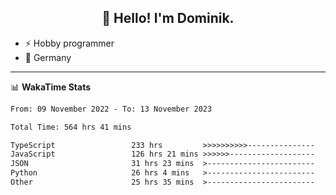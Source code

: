 <h2 align="center">👋 Hello! I'm Dominik.</h2>

- ⚡ Hobby programmer
- 📍 Germany

---
📊 **WakaTime Stats**
<!--START_SECTION:waka-->

```txt
From: 09 November 2022 - To: 13 November 2023

Total Time: 564 hrs 41 mins

TypeScript                 233 hrs         >>>>>>>>>>---------------   41.26 %
JavaScript                 126 hrs 21 mins >>>>>>-------------------   22.38 %
JSON                       31 hrs 23 mins  >------------------------   05.56 %
Python                     26 hrs 4 mins   >------------------------   04.62 %
Other                      25 hrs 35 mins  >------------------------   04.53 %
```

<!--END_SECTION:waka-->
